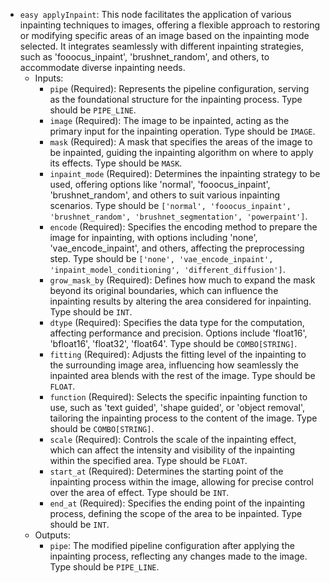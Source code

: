 - `easy applyInpaint`: This node facilitates the application of various inpainting techniques to images, offering a flexible approach to restoring or modifying specific areas of an image based on the inpainting mode selected. It integrates seamlessly with different inpainting strategies, such as 'fooocus_inpaint', 'brushnet_random', and others, to accommodate diverse inpainting needs.
    - Inputs:
        - `pipe` (Required): Represents the pipeline configuration, serving as the foundational structure for the inpainting process. Type should be `PIPE_LINE`.
        - `image` (Required): The image to be inpainted, acting as the primary input for the inpainting operation. Type should be `IMAGE`.
        - `mask` (Required): A mask that specifies the areas of the image to be inpainted, guiding the inpainting algorithm on where to apply its effects. Type should be `MASK`.
        - `inpaint_mode` (Required): Determines the inpainting strategy to be used, offering options like 'normal', 'fooocus_inpaint', 'brushnet_random', and others to suit various inpainting scenarios. Type should be `['normal', 'fooocus_inpaint', 'brushnet_random', 'brushnet_segmentation', 'powerpaint']`.
        - `encode` (Required): Specifies the encoding method to prepare the image for inpainting, with options including 'none', 'vae_encode_inpaint', and others, affecting the preprocessing step. Type should be `['none', 'vae_encode_inpaint', 'inpaint_model_conditioning', 'different_diffusion']`.
        - `grow_mask_by` (Required): Defines how much to expand the mask beyond its original boundaries, which can influence the inpainting results by altering the area considered for inpainting. Type should be `INT`.
        - `dtype` (Required): Specifies the data type for the computation, affecting performance and precision. Options include 'float16', 'bfloat16', 'float32', 'float64'. Type should be `COMBO[STRING]`.
        - `fitting` (Required): Adjusts the fitting level of the inpainting to the surrounding image area, influencing how seamlessly the inpainted area blends with the rest of the image. Type should be `FLOAT`.
        - `function` (Required): Selects the specific inpainting function to use, such as 'text guided', 'shape guided', or 'object removal', tailoring the inpainting process to the content of the image. Type should be `COMBO[STRING]`.
        - `scale` (Required): Controls the scale of the inpainting effect, which can affect the intensity and visibility of the inpainting within the specified area. Type should be `FLOAT`.
        - `start_at` (Required): Determines the starting point of the inpainting process within the image, allowing for precise control over the area of effect. Type should be `INT`.
        - `end_at` (Required): Specifies the ending point of the inpainting process, defining the scope of the area to be inpainted. Type should be `INT`.
    - Outputs:
        - `pipe`: The modified pipeline configuration after applying the inpainting process, reflecting any changes made to the image. Type should be `PIPE_LINE`.
